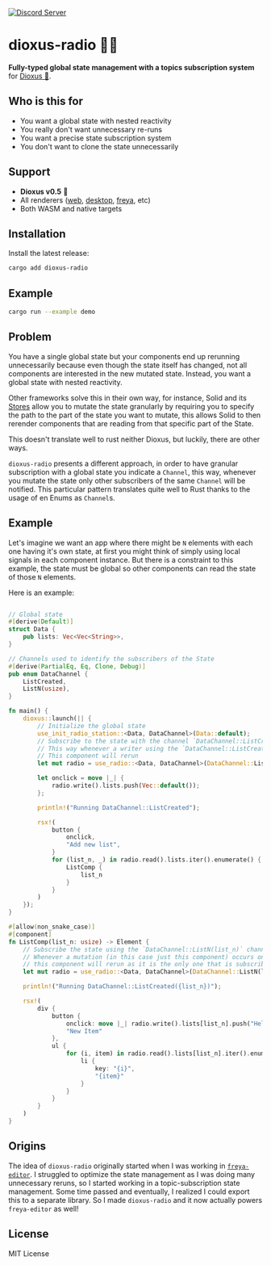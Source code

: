 [![Discord Server](https://img.shields.io/discord/899851952891002890.svg?logo=discord&style=flat-square)](https://discord.gg/sKJSVNSCDJ)

# dioxus-radio 📡🦀

**Fully-typed global state management with a topics subscription system** for [Dioxus 🧬](https://dioxuslabs.com/).

## Who is this for
- You want a global state with nested reactivity
- You really don't want unnecessary re-runs
- You want a precise state subscription system
- You don't want to clone the state unnecessarily

## Support

- **Dioxus v0.5** 🧬
- All renderers ([web](https://dioxuslabs.com/learn/0.5/getting_started/wasm), [desktop](https://dioxuslabs.com/learn/0.5/getting_started/desktop), [freya](https://github.com/marc2332/freya), etc)
- Both WASM and native targets

## Installation
Install the latest release:
```sh
cargo add dioxus-radio
```

## Example

```bash	
cargo run --example demo
```

## Problem

You have a single global state but your components end up rerunning unnecessarily because even though the state itself has changed, not all components are interested in the new mutated state. Instead, you want a global state with nested reactivity.

Other frameworks solve this in their own way, for instance, Solid and its [Stores](https://www.solidjs.com/tutorial/stores_createstore) allow you to mutate the state granularly by requiring you to specify the path to the part of the state you want to mutate, this allows Solid to then rerender components that are reading from that specific part of the State.

This doesn't translate well to rust neither Dioxus, but luckily, there are other ways.

`dioxus-radio` presents a different approach, in order to have granular subscription with a global state you indicate a `Channel`, this way, whenever you mutate the state only other subscribers of the same `Channel` will be notified. This particular pattern translates quite well to Rust thanks to the usage of en Enums as `Channel`s.

## Example

Let's imagine we want an app where there might be `N` elements with each one having it's own state, at first you might think of simply using local signals in each component instance. But there is a constraint to this example, the state must be global so other components can read the state of those `N` elements.

Here is an example:

```rs

// Global state
#[derive(Default)]
struct Data {
    pub lists: Vec<Vec<String>>,
}

// Channels used to identify the subscribers of the State
#[derive(PartialEq, Eq, Clone, Debug)]
pub enum DataChannel {
    ListCreated,
    ListN(usize),
}

fn main() {
    dioxus::launch(|| {
        // Initialize the global state
        use_init_radio_station::<Data, DataChannel>(Data::default);
        // Subscribe to the state with the channel `DataChannel::ListCreated`
        // This way whenever a writer using the `DataChannel::ListCreated` mutates the state
        // This component will rerun
        let mut radio = use_radio::<Data, DataChannel>(DataChannel::ListCreated);

        let onclick = move |_| {
            radio.write().lists.push(Vec::default());
        };

        println!("Running DataChannel::ListCreated");

        rsx!(
            button {
                onclick,
                "Add new list",
            }
            for (list_n, _) in radio.read().lists.iter().enumerate() {
                ListComp {
                    list_n
                }
            }
        )
    });
}

#[allow(non_snake_case)]
#[component]
fn ListComp(list_n: usize) -> Element {
    // Subscribe the state using the `DataChannel::ListN(list_n)` channel, where `list_n` is index of this element 
    // Whenever a mutation (in this case just this component) occurs only 
    // this component will rerun as it is the only one that is subscribed to this channel
    let mut radio = use_radio::<Data, DataChannel>(DataChannel::ListN(list_n));

    println!("Running DataChannel::ListCreated({list_n})");

    rsx!(
        div {
            button {
                onclick: move |_| radio.write().lists[list_n].push("Hello World".to_string()),
                "New Item"
            },
            ul {
                for (i, item) in radio.read().lists[list_n].iter().enumerate() {
                    li {
                        key: "{i}",
                        "{item}"
                    }
                }
            }
        }
    )
}
```

## Origins

The idea of `dioxus-radio` originally started when I was working in [`freya-editor`](https://github.com/marc2332/freya-editor). I struggled to optimize the state management as I was doing many unnecessary reruns, so I started working in a topic-subscription state management. Some time passed and eventually, I realized I could export this to a separate library. So I made `dioxus-radio` and it now actually powers `freya-editor` as well!

## License

MIT License